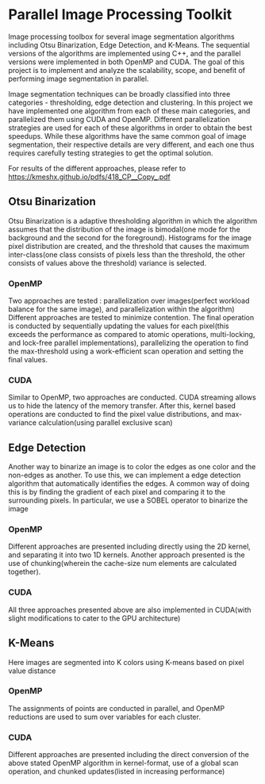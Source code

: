 # Parallel Image Processing Toolkit

Image processing toolbox for several image segmentation algorithms including Otsu Binarization, Edge Detection, and K-Means. The sequential versions of the algorithms are implemented using C++, and the parallel versions were implemented in both OpenMP and CUDA. The goal of this project is to implement and analyze the scalability, scope, and benefit of performing image segmentation in parallel.

Image segmentation techniques can be broadly classified into three categories - thresholding, edge detection and clustering. In this project we have implemented one algorithm from each of these main categories, and parallelized them using CUDA and OpenMP. Different parallelization strategies are used for each of these algorithms in order to obtain the best speedups. While these algorithms have the same common goal of image segmentation, their respective details are very different, and each one thus requires carefully testing strategies to get the optimal solution.

For results of the different approaches, please refer to https://kmeshx.github.io/pdfs/418_CP__Copy_.pdf

## Otsu Binarization 
Otsu Binarization is a adaptive thresholding algorithm in which the algorithm assumes that the distribution of the image is bimodal(one mode for
the background and the second for the foreground). Histograms for the image pixel distribution are created, and the threshold that causes the maximum inter-class(one class consists of pixels less than the threshold, the other consists of values above the threshold) variance is selected. 

### OpenMP
Two approaches are tested : parallelization over images(perfect workload balance for the same image), and parallelization within the algorithm)
Different approaches are tested to minimize contention. The final operation is conducted by sequentially updating the values for each pixel(this exceeds the performance as compared to atomic operations, multi-locking, and lock-free parallel implementations), parallelizing the operation to find the max-threshold using a work-efficient scan operation and setting the final values. 

### CUDA
Similar to OpenMP, two approaches are conducted. CUDA streaming allows us to hide the latency of the memory transfer. After this, kernel based operations are conducted to find the pixel value distributions, and max-variance calculation(using parallel exclusive scan)

## Edge Detection
Another way to binarize an image is to color the edges as one color and the non-edges as another. To use this, we can implement a edge detection algorithm that automatically identifies the edges. A common way of doing this is by finding the gradient of each pixel and comparing it to the surrounding pixels. In particular, we use a SOBEL operator to binarize the image


### OpenMP
Different approaches are presented including directly using the 2D kernel, and separating it into two 1D kernels. Another approach presented is the use of chunking(wherein the cache-size num elements are calculated together). 

### CUDA
All three approaches presented above are also implemented in CUDA(with slight modifications to cater to the GPU architecture)

## K-Means
Here images are segmented into K colors using K-means based on pixel value distance

### OpenMP 
The assignments of points are conducted in parallel, and OpenMP reductions are used to sum over variables for each cluster. 

### CUDA
Different approaches are presented including the direct conversion of the above stated OpenMP algorithm in kernel-format, use of a global scan operation, and chunked updates(listed in increasing performance)



